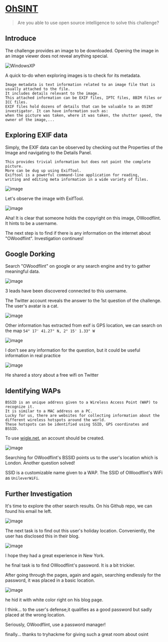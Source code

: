 # [OhSINT](https://tryhackme.com/room/ohsint)
> Are you able to use open source intelligence to solve this challenge?

## Introduce

The challenge provides an image to be downloaded. Opening the image in an image viewer does not reveal anything special.

![WindowsXP](https://user-images.githubusercontent.com/90561566/184367655-fcb261e8-ca27-4ff2-8899-19fe0126e4ce.jpg)

A quick to-do when exploring images is to check for its metadata.

```
Image metadata is text information related to an image file that is usually attached to the file.
It includes details relevant to the image.
This attached information can be EXIF files, IPTC files, 8BIM files or ICC files.
EXIF files hold dozens of details that can be valuable to an OSINT investigator. It can have information such as:
when the picture was taken, where it was taken, the shutter speed, the owner of the image,...
```

## Exploring EXIF data

Simply, the EXIF data can be observed by checking out the Properties of the Image and navigating to the Details Panel.

```
This provides trivial information but does not paint the complete picture.
More can be dug up using ExifTool.
Exiftool is a powerful command-line application for reading,
writing and editing meta information in a wide variety of files.
```

![image](https://user-images.githubusercontent.com/90561566/184367577-eb8797fe-e3dc-4f04-9b4a-b16a565eab80.png)

Let's observe the image with ExifTool.

![image](https://user-images.githubusercontent.com/90561566/184367783-70e34858-bb50-4fbb-a265-1ab8cb08227d.png)

Aha! It is clear that someone holds the copyright on this image, OWoodflint. It hints to be a username.

The next step is to find if there is any information on the internet about "OWoodflint". Investigation continues!

## Google Dorking

Search "OWoodflint" on google or any search engine and try to gather meaningful data.

![image](https://user-images.githubusercontent.com/90561566/184368080-fe1c2b9f-abc7-48b3-8a57-2055a49ec4ae.png)

3 leads have been discovered connected to this username.

The Twitter account reveals the answer to the 1st question of the challenge. The user's avatar is a cat.

![image](https://user-images.githubusercontent.com/90561566/184368148-1f1bf27f-02d4-43a9-a3d0-bd3154667a01.png)

Other information has extracted from exif is GPS location, we can search on the map `54° 17' 41.27" N, 2° 15' 1.33" W`

![image](https://user-images.githubusercontent.com/90561566/184368771-c1294b78-e112-4728-8a9d-f715c61d3035.png)

I don't see any information for the question, but it could be useful information in real practice

![image](https://user-images.githubusercontent.com/90561566/184369137-6d8254ba-bee1-432c-93ca-bf57094919fa.png)

He shared a story about a free wifi on Twitter

## Identifying WAPs

```
BSSID is an unique address given to a Wireless Access Point (WAP) to recognize it.
It is similar to a MAC address on a PC.
Lucky for us, there are websites for collecting information about the different wireless hotspots around the world.
These hotspots can be identified using SSID, GPS coordinates and BSSID.
```

To use [wigle.net](https://wigle.net/), an account should be created.

![image](https://user-images.githubusercontent.com/90561566/184370245-c443c26e-0320-4bdf-b985-3f9036c3ce53.png)

Searching for OWoodflint's BSSID points us to the user's location which is London. Another question solved!

SSID is a customizable name given to a WAP. The SSID of OWoodflint's WiFi as `UnileverWiFi`.

## Further Investigation

It's time to explore the other search results. On his Github repo, we can found his email he left.

![image](https://user-images.githubusercontent.com/90561566/184370722-3af725f9-ef61-4ff8-959c-c88c67051d73.png)

The next task is to find out this user's holiday location. Conveniently, the user has disclosed this in their blog.

![image](https://user-images.githubusercontent.com/90561566/184370814-ed63292d-9a19-46c2-af78-c1768055cb80.png)

I hope they had a great experience in New York.

he final task is to find OWoodflint's password. It is a bit trickier.

After going through the pages, again and again, searching endlessly for the password, it was placed in a basic location.

![image](https://user-images.githubusercontent.com/90561566/184371591-67e9df70-077c-4ec9-a1fa-fab7d95a0307.png)

he hid it with white color right on his blog page.

I think... to the user's defense,it qualifies as a good password but sadly placed at the wrong location.

Seriously, OWoodflint, use a password manager!

finally... thanks to tryhackme for giving such a great room about osint

